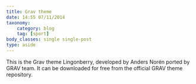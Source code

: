 ```yaml
---
title: Grav theme
date: 14:55 07/11/2014
taxonomy:
    category: blog
    tag: [sport]
body_classes: single single-post
type: aside
---
```


This is the Grav theme Lingonberry, developed by Anders Norén ported by GRAV team. It can be downloaded for free from the official GRAV theme repository.

